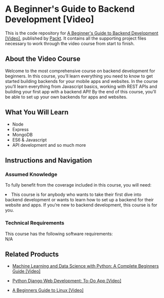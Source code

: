 


# A Beginner's Guide to Backend Development	 [Video]
This is the code repository for [A Beginner's Guide to Backend Development [Video]](https://www.packtpub.com/application-development/beginners-guide-backend-development-video), published by [Packt](https://www.packtpub.com/?utm_source=github). It contains all the supporting project files necessary to work through the video course from start to finish.
## About the Video Course
Welcome to the most comprehensive course on backend development for beginners. In this course, you’ll learn everything you need to know to get started building backends for your mobile apps and websites. In the course you’ll learn everything from Javascript basics, working with REST APIs and building your first app with a backend API! By the end of this course, you’ll be able to set up your own backends for apps and websites.

<H2>What You Will Learn</H2>
<DIV class=book-info-will-learn-text>
<UL>
<LI> Node</LI>
<LI> Express</LI>
<LI> MongoDB</LI>
<LI> ES6 & Javascript
</LI>
<LI> API development and so much more	</LI>
</UL></DIV>

## Instructions and Navigation
### Assumed Knowledge
To fully benefit from the coverage included in this course, you will need:<br/>
<DIV class=book-info-will-learn-text>
<LI> This course is for anybody who wants to take their first dive into backend development or wants to learn how to set up a backend for their website and apps. If you’re new to backend development, this course is for you.</LI> 
<DIV>

### Technical Requirements
This course has the following software requirements:<br/>
N/A

## Related Products
* [Machine Learning and Data Science with Python: A Complete Beginners Guide [Video]  ](https://www.packtpub.com/application-development/machine-learning-and-data-science-python-complete-beginners-guide-video)

* [Python Django Web Development: To-Do App [Video] ]( https://www.packtpub.com/web-development/python-django-web-development-do-app-video)

* [A Beginners Guide to Linux [Video]  ]( https://www.packtpub.com/application-development/beginners-guide-linux-video)
